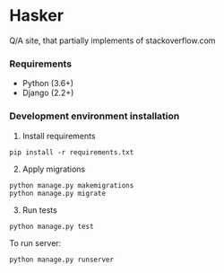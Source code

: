 # Hasker 
Q/A site, that partially implements of stackoverflow.com

### Requirements
- Python (3.6+)
- Django (2.2+)

### Development environment installation

1. Install requirements
```
pip install -r requirements.txt
```

2. Apply migrations
```
python manage.py makemigrations
python manage.py migrate
```

3. Run tests
```
python manage.py test
```

To run server:
```
python manage.py runserver
```